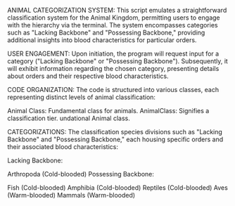 ANIMAL CATEGORIZATION SYSTEM: This script emulates a straightforward classification system for the Animal Kingdom, permitting users to engage with the hierarchy via the terminal. The system encompasses categories such as "Lacking Backbone" and "Possessing Backbone," providing additional insights into blood characteristics for particular orders.

USER ENGAGEMENT: Upon initiation, the program will request input for a category ("Lacking Backbone" or "Possessing Backbone"). Subsequently, it will exhibit information regarding the chosen category, presenting details about orders and their respective blood characteristics.

CODE ORGANIZATION: The code is structured into various classes, each representing distinct levels of animal classification:

Animal Class: Fundamental class for animals.
AnimalClass: Signifies a classification tier.
undational Animal class.


CATEGORIZATIONS: The classification species divisions such as "Lacking Backbone" and "Possessing Backbone," each housing specific orders and their associated blood characteristics:

Lacking Backbone:

Arthropoda (Cold-blooded)
Possessing Backbone:

Fish (Cold-blooded)
Amphibia (Cold-blooded)
Reptiles (Cold-blooded)
Aves (Warm-blooded)
Mammals (Warm-blooded)




